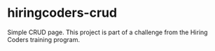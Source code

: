 # hiringcoders-crud
Simple CRUD page. This project is part of a challenge from the Hiring Coders training program.

